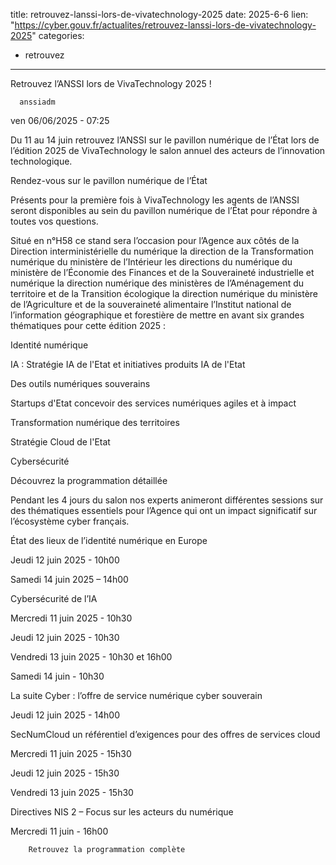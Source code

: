  
title: retrouvez-lanssi-lors-de-vivatechnology-2025
date: 2025-6-6
lien: "https://cyber.gouv.fr/actualites/retrouvez-lanssi-lors-de-vivatechnology-2025"
categories:
  - retrouvez
---

Retrouvez l’ANSSI lors de VivaTechnology 2025 !

            


      anssiadm
ven 06/06/2025 - 07:25

            
Du 11 au 14 juin retrouvez l’ANSSI sur le pavillon numérique de l’État
lors de l’édition 2025 de VivaTechnology
le salon annuel des acteurs de l’innovation technologique.

      
      

              
  

    

      
            
Rendez-vous sur le pavillon numérique de l’État

Présents pour la première fois à VivaTechnology
les agents de l’ANSSI seront disponibles au sein du pavillon numérique de l’État
pour répondre à toutes vos questions.

Situé en n°H58
ce stand sera l’occasion pour l’Agence
aux côtés de la Direction interministérielle du numérique
la direction de la Transformation numérique du ministère de l’Intérieur
les directions du numérique du ministère de l’Économie
des Finances et de la Souveraineté industrielle et numérique
la direction numérique des ministères de l’Aménagement du territoire et de la Transition écologique
la direction numérique du ministère de l’Agriculture et de la souveraineté alimentaire
l’Institut national de l’information géographique et forestière
de mettre en avant six grandes thématiques pour cette édition 2025 :


Identité numérique

IA : Stratégie IA de l'Etat et initiatives produits IA de l'Etat

Des outils numériques souverains

Startups d'Etat concevoir des services numériques agiles et à impact

Transformation numérique des territoires

Stratégie Cloud de l'Etat

Cybersécurité


Découvrez la programmation détaillée

Pendant les 4 jours du salon
nos experts animeront différentes sessions sur des thématiques essentiels pour l’Agence
qui ont un impact significatif sur l’écosystème cyber français.

État des lieux de l’identité numérique en Europe


Jeudi 12 juin 2025 - 10h00

Samedi 14 juin 2025 – 14h00


Cybersécurité de l’IA


Mercredi 11 juin 2025 - 10h30

Jeudi 12 juin 2025 - 10h30

Vendredi 13 juin 2025 - 10h30 et 16h00

Samedi 14 juin - 10h30


La suite Cyber : l’offre de service numérique cyber souverain


Jeudi 12 juin 2025 - 14h00


SecNumCloud
un référentiel d’exigences pour des offres de services cloud


Mercredi 11 juin 2025 - 15h30

Jeudi 12 juin 2025 - 15h30

Vendredi 13 juin 2025 - 15h30


Directives NIS 2 – Focus sur les acteurs du numérique


Mercredi 11 juin - 16h00



      
    

  


              
  

    

      
        Retrouvez la programmation complète

